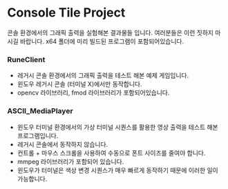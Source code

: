 # Console Tile Project
콘솔 환경에서의 그래픽 출력을 실험해본 결과물들 입니다.
여러분들은 이런 짓하지 마시길 바랍니다.
x64 폴더에 미리 빌드된 프로그램이 포함되어있습니다.

### RuneClient
* 레거시 콘솔 환경에서의 그래픽 출력을 테스트 해본 예제 게임입니다.
* 윈도우 레거시 콘솔 (터미널 X)에서만 동작합니다.
* opencv 라이브러리, fmod 라이브러리가 포함되어있습니다.
### ASCII_MediaPlayer
* 윈도우 터미널 환경에서의 가상 터미널 시퀀스를 활용한 영상 출력을 테스트 해본 프로그램입니다.
* 레거시 콘솔에서 동작하지 않습니다.
* 컨트롤 + 마우스 스크롤을 사용하여 수동으로 폰트 사이즈를 줄여야 합니다.
* mmpeg 라이브러리가 포함되어 있습니다.
* 윈도우가 터미널은 색상 변경 시퀀스가 매우 빠르게 동작하기 때문에 이러한 일이 가능합니다.

